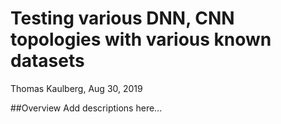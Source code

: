 # Testing various DNN, CNN topologies with various known datasets
Thomas Kaulberg, Aug 30, 2019

##Overview
Add descriptions here...
